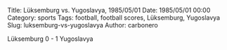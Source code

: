 Title: Lüksemburg vs. Yugoslavya, 1985/05/01
Date: 1985/05/01 00:00
Category: sports
Tags: football, football scores, Lüksemburg, Yugoslavya
Slug: luksemburg-vs-yugoslavya
Author: carbonero


Lüksemburg 0 - 1 Yugoslavya
